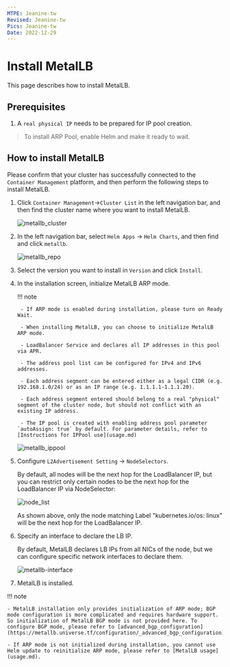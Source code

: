 ```yaml
---
MTPE: Jeanine-tw
Revised: Jeanine-tw
Pics: Jeanine-tw
Date: 2022-12-29
---
```


# Install MetalLB

This page describes how to install MetalLB.

## Prerequisites

1. A `real physical IP` needs to be prepared for IP pool creation.

> To install ARP Pool, enable Helm and make it ready to wait.

## How to install MetalLB

Please confirm that your cluster has successfully connected to the `Container Management` platform, and then perform the following steps to install MetalLB.

1. Click `Container Management`->`Cluster List` in the left navigation bar, and then find the cluster name where you want to install MetalLB.

    ![metallb_cluster](https://docs.daocloud.io/daocloud-docs-images/docs/en/docs/network/images/metallb-install-1.png)

2. In the left navigation bar, select `Helm Apps` -> `Helm Charts`, and then find and click `metallb`.

    ![metallb_repo](https://docs.daocloud.io/daocloud-docs-images/docs/en/docs/network/images/metallb-install-2.png)

3. Select the version you want to install in `Version` and click `Install`.


4. In the installation screen, initialize MetalLB ARP mode.

    !!! note

        - If ARP mode is enabled during installation, please turn on Ready Wait.

        - When installing MetalLB, you can choose to initialize MetalLB ARP mode.

        - LoadBalancer Service and declares all IP addresses in this pool via APR.

        - The address pool list can be configured for IPv4 and IPv6 addresses.

        - Each address segment can be entered either as a legal CIDR (e.g. 192.168.1.0/24) or as an IP range (e.g. 1.1.1.1-1.1.1.20).

        - Each address segment entered should belong to a real "physical" segment of the cluster node, but should not conflict with an existing IP address.
        
        - The IP pool is created with enabling address pool parameter `autoAssign: true` by default. For parameter details, refer to [Instructions for IPPool use](usage.md)

    ![metallb_ippool](https://docs.daocloud.io/daocloud-docs-images/docs/en/docs/network/images/metallb-install-3.png)

5. Configure `L2Advertisement Setting` -> `NodeSelectors`.

    By default, all nodes will be the next hop for the LoadBalancer IP, but you can restrict only certain nodes to be the next hop for the LoadBalancer IP via NodeSelector:

    ![node_list](https://docs.daocloud.io/daocloud-docs-images/docs/en/docs/network/images/metallb-install-4.png)

    As shown above, only the node matching Label "kubernetes.io/os: linux" will be the next hop for the LoadBalancer IP.

6. Specify an interface to declare the LB IP.

    By default, MetalLB declares LB IPs from all NICs of the node, but we can configure specific network interfaces to declare them.

    ![metallb-interface](https://docs.daocloud.io/daocloud-docs-images/docs/en/docs/network/images/metallb-install-5.png)

7. MetalLB is installed.

!!! note

    - MetalLB installation only provides initialization of ARP mode; BGP mode configuration is more complicated and requires hardware support. So initialization of MetalLB BGP mode is not provided here. To configure BGP mode, please refer to [advanced_bgp_configuration](https://metallb.universe.tf/configuration/_advanced_bgp_configuration).

    - If ARP mode is not initialized during installation, you cannot use Helm update to reinitialize ARP mode, please refer to [MetalLB usage](usage.md).

